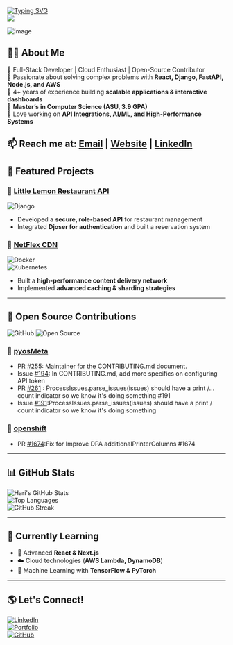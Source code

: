 <a href="https://git.io/typing-svg"><img src="https://readme-typing-svg.demolab.com?font=Lora&pause=1000&color=F70404&random=false&width=435&lines=Hi+I'm+Hari+Prakash" alt="Typing SVG" /></a>  
![](https://komarev.com/ghpvc/?username=hariprakash619&style=flat-square)  

![image](https://github.com/user-attachments/assets/c143ce3d-2b0b-4328-9697-bbdf3e63ab5e)

## 👨‍💻 About Me  
🔹 Full-Stack Developer | Cloud Enthusiast | Open-Source Contributor  
🔹 Passionate about solving complex problems with **React, Django, FastAPI, Node.js, and AWS**  
🔹 4+ years of experience building **scalable applications & interactive dashboards**  
🔹 **Master’s in Computer Science (ASU, 3.9 GPA)**  
🔹 Love working on **API Integrations, AI/ML, and High-Performance Systems**  

📫 **Reach me at:** [Email](mailto:hariprakash.619@gmail.com) | [Website](https://hariprakash619.github.io/) | [LinkedIn](https://www.linkedin.com/in/hariprakashvelmurugan/)  
---  

## 🚀 Featured Projects  

### 📌 [Little Lemon Restaurant API](https://github.com/hariprakash619/LittleLemonAPI)  
![Django](https://img.shields.io/badge/Django-092E20?style=for-the-badge&logo=django&logoColor=white)  
- Developed a **secure, role-based API** for restaurant management  
- Integrated **Djoser for authentication** and built a reservation system  

### 📌 [NetFlex CDN](https://github.com/hariprakash619)
![Docker](https://img.shields.io/badge/Docker-2496ED?style=for-the-badge&logo=docker&logoColor=white)  
![Kubernetes](https://img.shields.io/badge/Kubernetes-326CE5?style=for-the-badge&logo=kubernetes&logoColor=white)  
- Built a **high-performance content delivery network**  
- Implemented **advanced caching & sharding strategies**  

---  

## 🤝 Open Source Contributions
![GitHub](https://img.shields.io/badge/GitHub-100000?style=for-the-badge&logo=github&logoColor=white)
![Open Source](https://img.shields.io/badge/Open_Source-%23F05032.svg?style=for-the-badge&logo=open-source-initiative&logoColor=white)

### 📌 [pyosMeta](https://github.com/pyOpenSci)
- PR [#255](https://github.com/pyOpenSci/pyosMeta/pull/255): Maintainer for the CONTRIBUTING.md document.
- Issue [#194](https://github.com/pyOpenSci/pyosMeta/issues/194): In CONTRIBUTING.md, add more specifics on configuring API token
- PR [#261](https://github.com/pyOpenSci/pyosMeta/pull/261) : ProcessIssues.parse_issues(issues) should have a print /…count indicator so we know it's doing something #191 
- Issue [#191](https://github.com/pyOpenSci/pyosMeta/issues/191):ProcessIssues.parse_issues(issues) should have a print / count indicator so we know it's doing something

### 📌 [openshift](https://github.com/openshift/oadp-operator)
- PR [#1674](https://github.com/openshift/oadp-operator/pull/1674):Fix for Improve DPA additionalPrinterColumns #1674
---  

## 📊 GitHub Stats  
![Hari's GitHub Stats](https://github-readme-stats.vercel.app/api?username=hariprakash619&show_icons=true&theme=radical&hide_border=true)  
![Top Languages](https://github-readme-stats.vercel.app/api/top-langs/?username=hariprakash619&layout=compact&theme=radical&hide_border=true)  
![GitHub Streak](https://streak-stats.demolab.com?user=hariprakash619&theme=highcontrast&hide_border=true)  

---  

## 📖 Currently Learning  
- 🚀 Advanced **React & Next.js**  
- ☁️ Cloud technologies (**AWS Lambda, DynamoDB**)  
- 🤖 Machine Learning with **TensorFlow & PyTorch**  

---  

## 🌎 Let's Connect!  
[![LinkedIn](https://img.shields.io/badge/-LinkedIn-blue?style=for-the-badge&logo=linkedin)](https://www.linkedin.com/in/hariprakashvelmurugan)  
[![Portfolio](https://img.shields.io/badge/Portfolio-%23000000.svg?style=for-the-badge&logo=vercel&logoColor=white)](https://hariprakash619.github.io/)  
[![GitHub](https://img.shields.io/badge/GitHub-%23121011.svg?style=for-the-badge&logo=github&logoColor=white)](https://github.com/hariprakash619)  







